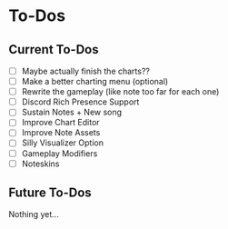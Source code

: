 # To-Dos
## Current To-Dos
* [ ] Maybe actually finish the charts??
* [ ] Make a better charting menu (optional)
* [ ] Rewrite the gameplay (like note too far for each one)
* [ ] Discord Rich Presence Support
* [ ] Sustain Notes + New song
* [ ] Improve Chart Editor
* [ ] Improve Note Assets
* [ ] Silly Visualizer Option
* [ ] Gameplay Modifiers
* [ ] Noteskins

## Future To-Dos
Nothing yet...